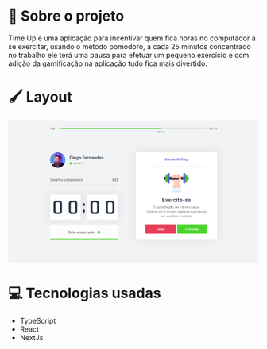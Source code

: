 # 📌 Sobre o projeto 
Time Up e uma aplicação para incentivar
quem fica horas no computador a se
exercitar, usando o método pomodoro, a 
cada 25 minutos concentrado no trabalho
ele terá uma pausa para efetuar um 
pequeno exercício e com adição da 
gamificação na aplicação tudo fica mais 
divertido.

# 🖌 Layout
<img src='https://raw.githubusercontent.com/RafaelGoulartB/move.it/main/.github/screenshot-1.png'/>

# 💻 Tecnologias usadas 
<ul>
  <li>TypeScript</li>
  <li>React</li>
  <li>NextJs</li>
<ul>
